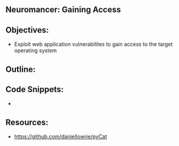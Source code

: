 Neuromancer: Gaining Access
----------------------------------------------------------------

Objectives:
----------------------------------------------------------------
+ Exploit web application vulnerabilites to gain access to the target operating system

Outline:
----------------------------------------------------------------


Code Snippets:
----------------------------------------------------------------
+ 

Resources:
----------------------------------------------------------------
+ https://github.com/daniellowrie/pyCat

